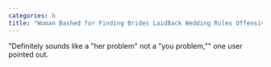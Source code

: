 ```yaml
---
categories: b
title: "Woman Bashed for Finding Brides LaidBack Wedding Rules Offensive"
---
```

"Definitely sounds like a "her problem" not a "you problem,"" one user pointed out.